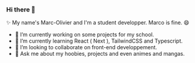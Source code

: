 ### Hi there 👋

✨ My name's Marc-Olivier and I'm a student developper. Marco is fine. 😄

- 🔭 I’m currently working on some projects for my school.
- 🌱 I’m currently learning React ( Next ), TailwindCSS and Typescript.
- 👯 I’m looking to collaborate on front-end developpement.
- 💬 Ask me about my hoobies, projects and even animes and mangas.

<!--
**MarcOlivier91/MarcOlivier91** is a ✨ _special_ ✨ repository because its `README.md` (this file) appears on your GitHub profile.

Here are some ideas to get you started:

- 🔭 I’m currently working on a Network project for my school.
- 🌱 I’m currently learning React ( Next ) and TailwindCSS.
- 👯 I’m looking to collaborate on front-end developpement.
- 💬 Ask me about my hoobies, projects and even animes and mangas.
- 📫 How to reach me: ...
- ⚡ Fun fact: ...
-->
